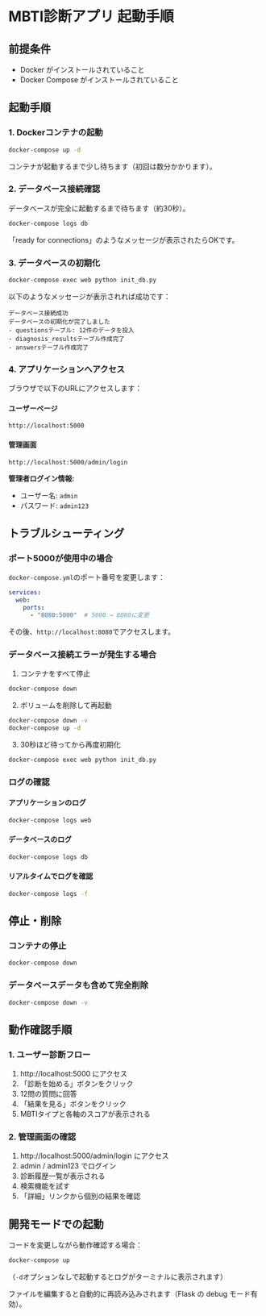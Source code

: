 # MBTI診断アプリ 起動手順

## 前提条件
- Docker がインストールされていること
- Docker Compose がインストールされていること

## 起動手順

### 1. Dockerコンテナの起動

```bash
docker-compose up -d
```

コンテナが起動するまで少し待ちます（初回は数分かかります）。

### 2. データベース接続確認

データベースが完全に起動するまで待ちます（約30秒）。

```bash
docker-compose logs db
```

「ready for connections」のようなメッセージが表示されたらOKです。

### 3. データベースの初期化

```bash
docker-compose exec web python init_db.py
```

以下のようなメッセージが表示されれば成功です：
```
データベース接続成功
データベースの初期化が完了しました
- questionsテーブル: 12件のデータを投入
- diagnosis_resultsテーブル作成完了
- answersテーブル作成完了
```

### 4. アプリケーションへアクセス

ブラウザで以下のURLにアクセスします：

#### ユーザーページ
```
http://localhost:5000
```

#### 管理画面
```
http://localhost:5000/admin/login
```

**管理者ログイン情報:**
- ユーザー名: `admin`
- パスワード: `admin123`

## トラブルシューティング

### ポート5000が使用中の場合

`docker-compose.yml`のポート番号を変更します：

```yaml
services:
  web:
    ports:
      - "8080:5000"  # 5000 → 8080に変更
```

その後、`http://localhost:8080`でアクセスします。

### データベース接続エラーが発生する場合

1. コンテナをすべて停止
```bash
docker-compose down
```

2. ボリュームを削除して再起動
```bash
docker-compose down -v
docker-compose up -d
```

3. 30秒ほど待ってから再度初期化
```bash
docker-compose exec web python init_db.py
```

### ログの確認

#### アプリケーションのログ
```bash
docker-compose logs web
```

#### データベースのログ
```bash
docker-compose logs db
```

#### リアルタイムでログを確認
```bash
docker-compose logs -f
```

## 停止・削除

### コンテナの停止
```bash
docker-compose down
```

### データベースデータも含めて完全削除
```bash
docker-compose down -v
```

## 動作確認手順

### 1. ユーザー診断フロー

1. http://localhost:5000 にアクセス
2. 「診断を始める」ボタンをクリック
3. 12問の質問に回答
4. 「結果を見る」ボタンをクリック
5. MBTIタイプと各軸のスコアが表示される

### 2. 管理画面の確認

1. http://localhost:5000/admin/login にアクセス
2. admin / admin123 でログイン
3. 診断履歴一覧が表示される
4. 検索機能を試す
5. 「詳細」リンクから個別の結果を確認

## 開発モードでの起動

コードを変更しながら動作確認する場合：

```bash
docker-compose up
```

（`-d`オプションなしで起動するとログがターミナルに表示されます）

ファイルを編集すると自動的に再読み込みされます（Flask の debug モード有効）。

